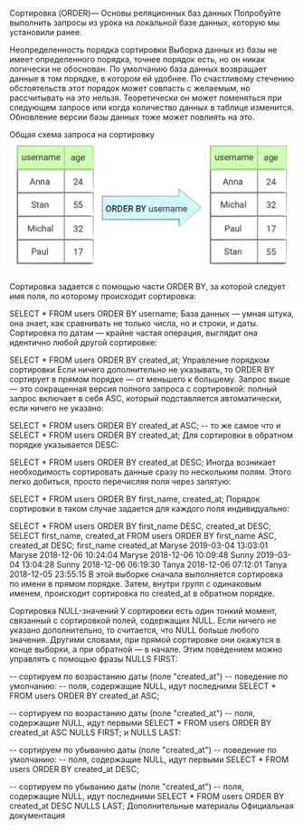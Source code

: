 Сортировка (ORDER)—
Основы реляционных баз данных
Попробуйте выполнить запросы из урока на локальной базе данных, которую мы установили ранее.

Неопределенность порядка сортировки
Выборка данных из базы не имеет определенного порядка, точнее порядок есть, но он никак логически не обоснован. По умолчанию база данных возвращает данные в том порядке, в котором ей удобнее. По счастливому стечению обстоятельств этот порядок может совпасть с желаемым, но рассчитывать на это нельзя. Теоретически он может поменяться при следующем запросе или когда количество данных в таблице изменится. Обновление версии базы данных тоже может повлиять на это.

Общая схема запроса на сортировку
![](image_processing20220921-51-cwxlr2.jpg)

Сортировка задается с помощью части ORDER BY, за которой следует имя поля, по которому происходит сортировка:

SELECT * FROM users ORDER BY username;
База данных — умная штука, она знает, как сравнивать не только числа, но и строки, и даты. Сортировка по датам — крайне частая операция, выглядит она идентично любой другой сортировке:

SELECT * FROM users ORDER BY created_at;
Управление порядком сортировки
Если ничего дополнительно не указывать, то ORDER BY сортирует в прямом порядке — от меньшего к большему. Запрос выше — это сокращенная версия полного запроса с сортировкой: полный запрос включает в себя ASC, который подставляется автоматически, если ничего не указано:

SELECT * FROM users ORDER BY created_at ASC;
-- то же самое что и SELECT * FROM users ORDER BY created_at;
Для сортировки в обратном порядке указывается DESC:

SELECT * FROM users ORDER BY created_at DESC;
Иногда возникает необходимость сортировать данные сразу по нескольким полям. Этого легко добиться, просто перечисляя поля через запятую:

SELECT * FROM users ORDER BY first_name, created_at;
Порядок сортировки в таком случае задается для каждого поля индивидуально:

SELECT * FROM users ORDER BY first_name DESC, created_at DESC;
SELECT first_name, created_at FROM users ORDER BY first_name ASC, created_at DESC;
first_name	created_at
Maryse	2019-03-04 13:03:01
Maryse	2018-12-06 10:24:04
Maryse	2018-12-06 10:09:48
Sunny	2019-03-04 13:04:28
Sunny	2018-12-06 06:19:30
Tanya	2018-12-06 07:12:01
Tanya	2018-12-05 23:55:15
В этой выборке сначала выполняется сортировка по имени в прямом порядке. Затем, внутри групп с одинаковым именем, происходит сортировка по created_at в обратном порядке.

Сортировка NULL-значений
У сортировки есть один тонкий момент, связанный с сортировкой полей, содержащих NULL. Если ничего не указано дополнительно, то считается, что NULL больше любого значения. Другими словами, при прямой сортировке они окажутся в конце выборки, а при обратной — в начале. Этим поведением можно управлять с помощью фразы NULLS FIRST:

-- сортируем по возрастанию даты (поле "created_at")
-- поведение по умолчанию:
-- поля, содержащие NULL, идут последними
SELECT * FROM users ORDER BY created_at ASC;

-- сортируем по возрастанию даты (поле "created_at")
-- поля, содержащие NULL, идут первыми
SELECT * FROM users ORDER BY created_at ASC NULLS FIRST;
и NULLS LAST:

-- сортируем по убыванию даты (поле "created_at")
-- поведение по умолчанию:
-- поля, содержащие NULL, идут первыми
SELECT * FROM users ORDER BY created_at DESC;

-- сортируем по убыванию даты (поле "created_at")
-- поля, содержащие NULL, идут последними
SELECT * FROM users ORDER BY created_at DESC NULLS LAST;
Дополнительные материалы
Официальная документация